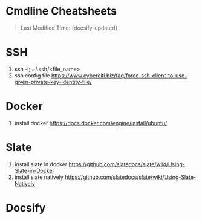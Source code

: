 # Cmdline Cheatsheets
> Last Modified Time: {docsify-updated}

# SSH
1. ssh -i; ~/.ssh/<file_name>
2. ssh config file
https://www.cyberciti.biz/faq/force-ssh-client-to-use-given-private-key-identity-file/

# Docker
1. install docker
https://docs.docker.com/engine/install/ubuntu/

# Slate
1. install slate in docker
https://github.com/slatedocs/slate/wiki/Using-Slate-in-Docker
2. install slate natively
https://github.com/slatedocs/slate/wiki/Using-Slate-Natively

# Docsify
